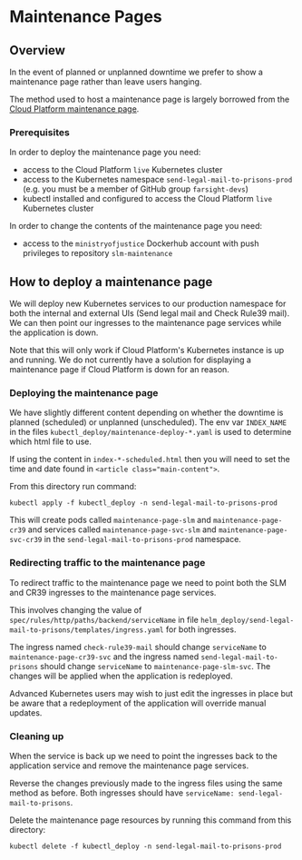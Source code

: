 # Maintenance Pages

## Overview

In the event of planned or unplanned downtime we prefer to show a maintenance page rather than leave users hanging.

The method used to host a maintenance page is largely borrowed from the [Cloud Platform maintenance page](https://github.com/ministryofjustice/cloud-platform-maintenance-page).

### Prerequisites

In order to deploy the maintenance page you need:
* access to the Cloud Platform `live` Kubernetes cluster
* access to the Kubernetes namespace `send-legal-mail-to-prisons-prod` (e.g. you must be a member of GitHub group `farsight-devs`)
* kubectl installed and configured to access the Cloud Platform `live` Kubernetes cluster

In order to change the contents of the maintenance page you need:
* access to the `ministryofjustice` Dockerhub account with push privileges to repository `slm-maintenance`

## How to deploy a maintenance page

We will deploy new Kubernetes services to our production namespace for both the internal and external UIs (Send legal mail and Check Rule39 mail). We can then point our ingresses to the maintenance page services while the application is down.

Note that this will only work if Cloud Platform's Kubernetes instance is up and running. We do not currently have a solution for displaying a maintenance page if Cloud Platform is down for an reason.

### Deploying the maintenance page

We have slightly different content depending on whether the downtime is planned (scheduled) or unplanned (unscheduled). The env var `INDEX_NAME` in the files `kubectl_deploy/maintenance-deploy-*.yaml` is used to determine which html file to use.

If using the content in `index-*-scheduled.html` then you will need to set the time and date found in `<article class="main-content">`. 

From this directory run command:
```
kubectl apply -f kubectl_deploy -n send-legal-mail-to-prisons-prod
```
This will create pods called `maintenance-page-slm` and `maintenance-page-cr39` and services called `maintenance-page-svc-slm` and `maintenance-page-svc-cr39` in the `send-legal-mail-to-prisons-prod` namespace.

### Redirecting traffic to the maintenance page

To redirect traffic to the maintenance page we need to point both the SLM and CR39 ingresses to the maintenance page services.

This involves changing the value of `spec/rules/http/paths/backend/serviceName` in file `helm_deploy/send-legal-mail-to-prisons/templates/ingress.yaml` for both ingresses.

The ingress named `check-rule39-mail` should change `serviceName` to `maintenance-page-cr39-svc` and the ingress named `send-legal-mail-to-prisons` should change `serviceName` to `maintenance-page-slm-svc`. The changes will be applied when the application is redeployed.

Advanced Kubernetes users may wish to just edit the ingresses in place but be aware that a redeployment of the application will override manual updates.

### Cleaning up

When the service is back up we need to point the ingresses back to the application service and remove the maintenance page services.

Reverse the changes previously made to the ingress files using the same method as before. Both ingresses should have `serviceName: send-legal-mail-to-prisons`.

Delete the maintenance page resources by running this command from this directory:
```
kubectl delete -f kubectl_deploy -n send-legal-mail-to-prisons-prod
```
